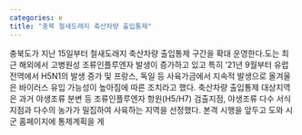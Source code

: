 ```yaml
---
categories: e
title: "충북 철새도래지 축산차량 출입통제"
---
```

충북도가 지난 15일부터 철새도래지 축산차량 출입통제 구간을 확대 운영한다.도는 최근 해외에서 고병원성 조류인플루엔자 발생이 증가하고 있고 특히 ‘21년 9월부터 유럽 전역에서 H5N1의 발생 증가 및 프랑스, 독일 등 사육가금에서 지속적 발생으로 올겨울은 바이러스 유입 가능성이 높아짐에 따른 조치라고 했다. 축산차량 출입통제 대상지역은 과거 야생조류 분변 등 조류인플루엔자 항원(H5/H7) 검출지점, 야생조류 다수 서식 지점과 다수의 농가가 밀집하여 사육하는 지역을 선정했다. 본격 시행을 앞두고 도와 시군 홈페이지에 통제계획을 게